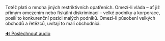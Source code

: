 
Totéž platí o mnoha jiných restriktivních opatřeních. Omezí-li vláda – ať již přímým omezením nebo fiskální diskriminací – velké podniky a korporace, posílí to konkurenční pozici malých podniků. Omezí-li působení velkých obchodů a řetězců, uvítají to malí obchodníci.

[🔊 Poslechnout audio](/data/7-paragraphs/audio/chapter_147/para_007-Tot-plat-o-mnoha-jinch-restriktivnch-opaten.mp3)
